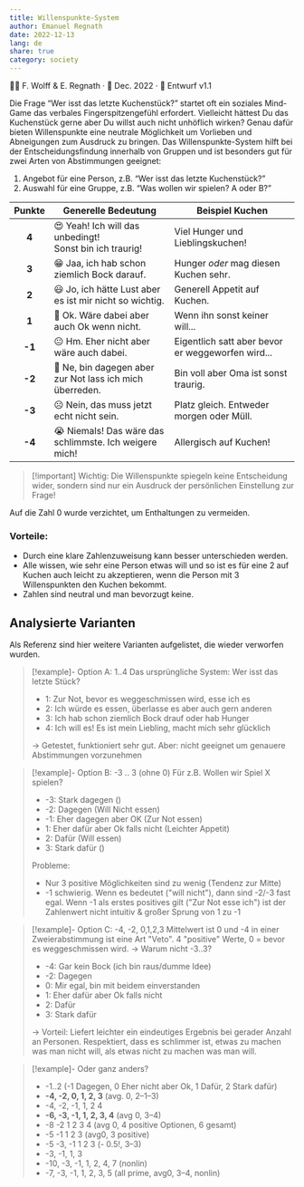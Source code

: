 ```yaml
---
title: Willenspunkte-System
author: Emanuel Regnath
date: 2022-12-13
lang: de
share: true
category: society
---
```

👨‍🔬 F. Wolff & E. Regnath · 📆 Dec. 2022 ·  🧪 Entwurf v1.1

Die Frage “Wer isst das letzte Kuchenstück?” startet oft ein soziales Mind-Game das verbales Fingerspitzengefühl erfordert. Vielleicht hättest Du das Kuchenstück gerne aber Du willst auch nicht unhöflich wirken? Genau dafür bieten Willenspunkte eine neutrale Möglichkeit um Vorlieben und Abneigungen zum Ausdruck zu bringen. Das Willenspunkte-System hilft bei der Entscheidungsfindung innerhalb von Gruppen und ist besonders gut für zwei Arten von Abstimmungen geeignet:

1. Angebot für eine Person, z.B. “Wer isst das letzte Kuchenstück?”
2. Auswahl für eine Gruppe, z.B. “Was wollen wir spielen? A oder B?”

| Punkte | Generelle Bedeutung                                   | Beispiel Kuchen                                |
|:------:| ----------------------------------------------------- | ---------------------------------------------- |
| **4** | 😍 Yeah! Ich will das unbedingt!<br>Sonst bin ich traurig!  | Viel Hunger und Lieblingskuchen!                |
| **3** | 😁 Jaa, ich hab schon ziemlich Bock darauf.              | Hunger *oder* mag diesen Kuchen sehr.       |
| **2** | 😃 Jo, ich hätte Lust aber es ist mir nicht so wichtig.  | Generell Appetit auf Kuchen.                    |
| **1** | 🙂 Ok. Wäre dabei aber auch Ok wenn nicht.               | Wenn ihn sonst keiner will...                      |
| **-1** | 😐 Hm. Eher nicht aber wäre auch dabei.                  | Eigentlich satt aber bevor er weggeworfen wird... |
| **-2** | 🙁 Ne, bin dagegen aber zur Not lass ich mich überreden. | Bin voll aber Oma ist sonst traurig.            |
| **-3** | ☹ Nein, das muss jetzt echt nicht sein.                 | Platz gleich. Entweder morgen oder Müll.       |
| **-4** | 😭 Niemals! Das wäre das schlimmste. Ich weigere mich!   | Allergisch auf Kuchen!                         |

> [!important] Wichtig:
> Die Willenspunkte spiegeln keine Entscheidung wider, sondern sind nur ein Ausdruck der persönlichen Einstellung zur Frage! 

Auf die Zahl 0 wurde verzichtet, um Enthaltungen zu vermeiden.

### Vorteile: 
* Durch eine klare Zahlenzuweisung kann besser unterschieden werden. 
* Alle wissen, wie sehr eine Person etwas will und so ist es für eine 2 auf Kuchen auch leicht zu akzeptieren, wenn die Person mit 3 Willenspunkten den Kuchen bekommt.
* Zahlen sind neutral und man bevorzugt keine.



## Analysierte Varianten
Als Referenz sind hier weitere Varianten aufgelistet, die wieder verworfen wurden.

> [!example]- Option A: 1..4
> Das ursprüngliche System: Wer isst das letzte Stück?
> * 1: Zur Not, bevor es weggeschmissen wird, esse ich es
> * 2: Ich würde es essen, überlasse es aber auch gern anderen
> * 3: Ich hab schon ziemlich Bock drauf oder hab Hunger
> * 4: Ich will es! Es ist mein Liebling, macht mich sehr glücklich
> 
> → Getestet, funktioniert sehr gut. Aber: nicht geeignet um genauere Abstimmungen vorzunehmen

> [!example]- Option B: -3 .. 3 (ohne 0)
> Für z.B. Wollen wir Spiel X spielen?
> * -3: Stark dagegen ()
> * -2: Dagegen (Will Nicht essen)
> * -1: Eher dagegen aber OK  (Zur Not essen)
> * 1: Eher dafür aber Ok falls nicht (Leichter Appetit)
> * 2: Dafür (Will essen)
> * 3: Stark dafür ()
> 
> Probleme:
> * Nur 3 positive Möglichkeiten sind zu wenig (Tendenz zur Mitte)
> * -1 schwierig. Wenn es bedeutet ("will nicht"), dann sind -2/-3 fast egal. Wenn -1 als erstes positives gilt ("Zur Not esse ich") ist der Zahlenwert nicht intuitiv & großer Sprung von 1 zu -1

> [!example]- Option C: -4, -2, 0,1,2,3
> Mittelwert ist 0 und -4 in einer Zweierabstimmung ist eine Art "Veto". 4 "positive" Werte, 0 = bevor es weggeschmissen wird. → Warum nicht -3..3?
> * -4: Gar kein Bock (ich bin raus/dumme Idee)
> * -2: Dagegen
> * 0: Mir egal, bin mit beidem einverstanden
> * 1: Eher dafür aber Ok falls nicht
> * 2: Dafür
> * 3: Stark dafür
> 
> → Vorteil: Liefert leichter ein eindeutiges Ergebnis bei gerader Anzahl an Personen. Respektiert, dass es schlimmer ist, etwas zu machen was man nicht will, als etwas nicht zu machen was man will.

> [!example]- Oder ganz anders?
> * -1..2 (-1 Dagegen, 0 Eher nicht aber Ok, 1 Dafür, 2 Stark dafür)
> * **-4, -2, 0, 1, 2, 3** (avg. 0, 2–1–3)
> * -4, -2, -1, 1, 2 4 
> * **-6, -3, -1, 1, 2, 3, 4**  (avg 0, 3–4)
> * -8 -2 1 2 3 4  (avg 0, 4 positive Optionen, 6 gesamt)
> * -5 -1 1 2 3 (avg0, 3 positive)
> * -5 -3, -1 1 2 3 (- 0.5!, 3–3)
> * -3, -1, 1, 3 
> * -10, -3, -1, 1, 2, 4, 7 (nonlin)
> * -7, -3, -1, 1, 2, 3, 5 (all prime, avg0, 3–4, nonlin)


